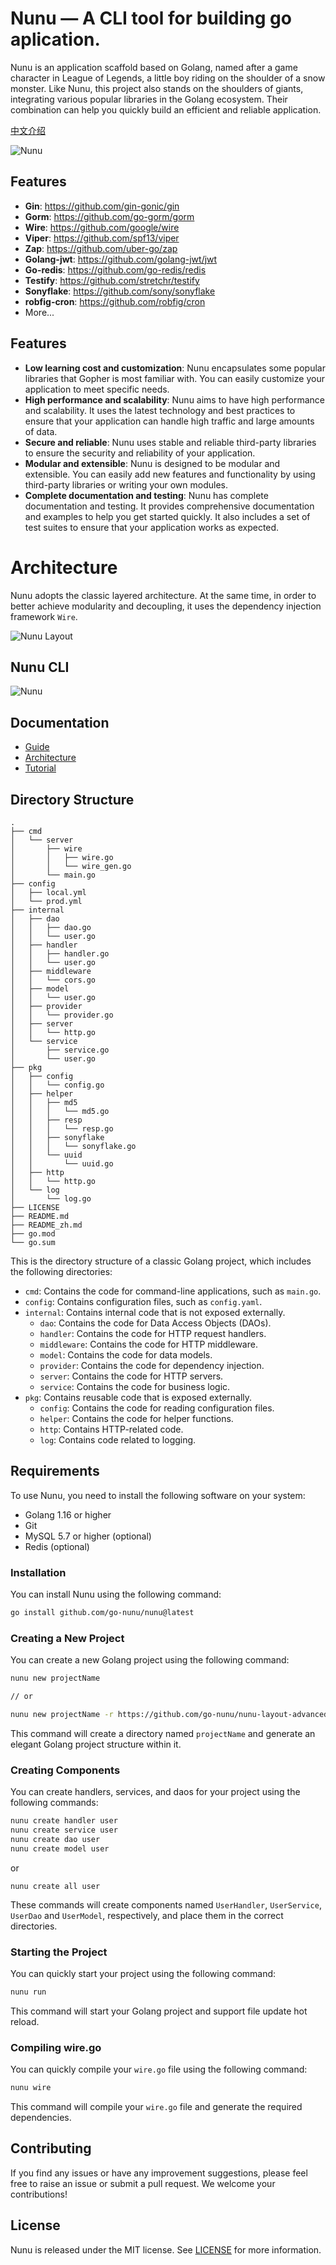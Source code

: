 # Nunu — A CLI tool for building go aplication.

Nunu is an application scaffold based on Golang, named after a game character in League of Legends, a little boy riding on the shoulder of a snow monster. Like Nunu, this project also stands on the shoulders of giants, integrating various popular libraries in the Golang ecosystem. Their combination can help you quickly build an efficient and reliable application.

[中文介绍](https://github.com/go-nunu/nunu/blob/main/README_zh.md)


![Nunu](https://github.com/go-nunu/nunu/blob/main/.github/assets/banner.png)







## Features

- **Gin**: https://github.com/gin-gonic/gin
- **Gorm**: https://github.com/go-gorm/gorm
- **Wire**: https://github.com/google/wire
- **Viper**: https://github.com/spf13/viper
- **Zap**: https://github.com/uber-go/zap
- **Golang-jwt**: https://github.com/golang-jwt/jwt
- **Go-redis**: https://github.com/go-redis/redis
- **Testify**: https://github.com/stretchr/testify
- **Sonyflake**: https://github.com/sony/sonyflake
- **robfig-cron**: https://github.com/robfig/cron
- More...

## Features
* **Low learning cost and customization**: Nunu encapsulates some popular libraries that Gopher is most familiar with. You can easily customize your application to meet specific needs.
* **High performance and scalability**: Nunu aims to have high performance and scalability. It uses the latest technology and best practices to ensure that your application can handle high traffic and large amounts of data.
* **Secure and reliable**: Nunu uses stable and reliable third-party libraries to ensure the security and reliability of your application.
* **Modular and extensible**: Nunu is designed to be modular and extensible. You can easily add new features and functionality by using third-party libraries or writing your own modules.
* **Complete documentation and testing**: Nunu has complete documentation and testing. It provides comprehensive documentation and examples to help you get started quickly. It also includes a set of test suites to ensure that your application works as expected.

# Architecture

Nunu adopts the classic layered architecture. At the same time, in order to better achieve modularity and decoupling, it uses the dependency injection framework `Wire`.

![Nunu Layout](https://github.com/go-nunu/nunu/blob/main/.github/assets/layout.jpg)


## Nunu CLI

![Nunu](https://github.com/go-nunu/nunu/blob/main/.github/assets/screenshot.jpg)


## Documentation
* [Guide](https://github.com/go-nunu/nunu/blob/main/docs/en/guide.md)
* [Architecture](https://github.com/go-nunu/nunu/blob/main/docs/en/architecture.md)
* [Tutorial](https://github.com/go-nunu/nunu/blob/main/docs/en/tutorial.md)


## Directory Structure
```
.
├── cmd
│   └── server
│       ├── wire
│       │   ├── wire.go
│       │   └── wire_gen.go
│       └── main.go
├── config
│   ├── local.yml
│   └── prod.yml
├── internal
│   ├── dao
│   │   ├── dao.go
│   │   └── user.go
│   ├── handler
│   │   ├── handler.go
│   │   └── user.go
│   ├── middleware
│   │   └── cors.go
│   ├── model
│   │   └── user.go
│   ├── provider
│   │   └── provider.go
│   ├── server
│   │   └── http.go
│   └── service
│       ├── service.go
│       └── user.go
├── pkg
│   ├── config
│   │   └── config.go
│   ├── helper
│   │   ├── md5
│   │   │   └── md5.go
│   │   ├── resp
│   │   │   └── resp.go
│   │   ├── sonyflake
│   │   │   └── sonyflake.go
│   │   └── uuid
│   │       └── uuid.go
│   ├── http
│   │   └── http.go
│   └── log
│       └── log.go
├── LICENSE
├── README.md
├── README_zh.md
├── go.mod
└── go.sum
```


This is the directory structure of a classic Golang project, which includes the following directories:

- `cmd`: Contains the code for command-line applications, such as `main.go`.
- `config`: Contains configuration files, such as `config.yaml`.
- `internal`: Contains internal code that is not exposed externally.
    - `dao`: Contains the code for Data Access Objects (DAOs).
    - `handler`: Contains the code for HTTP request handlers.
    - `middleware`: Contains the code for HTTP middleware.
    - `model`: Contains the code for data models.
    - `provider`: Contains the code for dependency injection.
    - `server`: Contains the code for HTTP servers.
    - `service`: Contains the code for business logic.
- `pkg`: Contains reusable code that is exposed externally.
    - `config`: Contains the code for reading configuration files.
    - `helper`: Contains the code for helper functions.
    - `http`: Contains HTTP-related code.
    - `log`: Contains code related to logging.

## Requirements
To use Nunu, you need to install the following software on your system:

* Golang 1.16 or higher
* Git
* MySQL 5.7 or higher (optional)
* Redis (optional)

### Installation

You can install Nunu using the following command:

```bash
go install github.com/go-nunu/nunu@latest
```


### Creating a New Project

You can create a new Golang project using the following command:

```bash
nunu new projectName

// or

nunu new projectName -r https://github.com/go-nunu/nunu-layout-advanced.git
```

This command will create a directory named `projectName` and generate an elegant Golang project structure within it.

### Creating Components

You can create handlers, services, and daos for your project using the following commands:

```bash
nunu create handler user
nunu create service user
nunu create dao user
nunu create model user
```
or
```
nunu create all user
```

These commands will create components named `UserHandler`, `UserService`, `UserDao` and `UserModel`, respectively, and place them in the correct directories.

### Starting the Project

You can quickly start your project using the following command:

```bash
nunu run
```

This command will start your Golang project and support file update hot reload.

### Compiling wire.go

You can quickly compile your `wire.go` file using the following command:

```bash
nunu wire
```

This command will compile your `wire.go` file and generate the required dependencies.

## Contributing

If you find any issues or have any improvement suggestions, please feel free to raise an issue or submit a pull request. We welcome your contributions!

## License

Nunu is released under the MIT license. See [LICENSE](LICENSE) for more information.